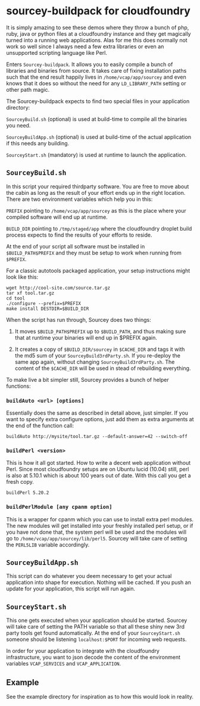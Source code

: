 # sourcey-buildpack for cloudfoundry

It is simply amazing to see these demos where they throw a bunch of php,
ruby, java or python files at a cloudfoundry instance and they get magically
turned into a running web applications.  Alas for me this does normally not
work so well since I always need a few extra libraries or even an
unsupported scripting language like Perl.

Enters `Sourcey-buildpack`. It allows you to easily compile a bunch of
libraries and binaries from source. It takes care of fixing installation paths
such that the end result happily lives in `/home/vcap/app/sourcey` and
even knows that it does so without the need for any `LD_LIBRARY_PATH`
setting or other path magic.

The Sourcey-buildpack expects to find two special files in your application directory:

`SourceyBuild.sh` (optional) is used at build-time to compile all the binaries you need.

`SourceyBuildApp.sh` (optional) is used at build-time of the actual application if this needs any building.

`SourceyStart.sh` (mandatory) is used at runtime to launch the application.

## `SourceyBuild.sh`

In this script your required thirdparty software. You are free to move about the cabin as long
as the result of your effort ends up in the right location. There are two environment variables
which help you in this:

`PREFIX` pointing to `/home/vcap/app/sourcey` as this is the place where your compiled software
will end up at runtime.

`BUILD_DIR` pointing to `/tmp/staged/app` where the cloudfoundry
droplet build process expects to find the results of your efforts to reside.

At the end of your script all software must be installed in `$BUILD_PATH$PREFIX` and they must be
setup to work when running from `$PREFIX`.

For a classic autotools packaged application, your setup instructions might look like this:

```shell
wget http://cool-site.com/source.tar.gz
tar xf tool.tar.gz
cd tool
./configure --prefix=$PREFIX
make install DESTDIR=$BUILD_DIR
```

When the script has run through, Sourcey does two things:

1. It moves `$BUILD_PATH$PREFIX` up to `$BUILD_PATH`, and thus making sure that at runtime
   your binaries will end up in $PREFIX again.

2. It creates a copy of `$BUILD_DIR/sourcey` in `$CACHE_DIR` and tags it with the md5 sum of your `SourceyBuild3rdParty.sh`.
   If you re-deploy the same app again, without changing `SourceyBuild3rdParty.sh`. The content of the `$CACHE_DIR` will be used
   in stead of rebuilding everything.

To make live a bit simpler still, Sourcey provides a bunch of helper functions:

### `buildAuto <url> [options]`

Essentially does the same as described in detail above, just simpler. If you want to specify extra configure options,
just add them as extra arguments at the end of the function call:

```shell
buildAuto http://mysite/tool.tar.gz --default-answer=42 --switch-off
```

### `buildPerl <version>`

This is how it all got started. How to write a decent web application without Perl. Since most cloudfoundry setups are on Ubuntu lucid (10.04) still, perl is also at 5.10.1 which is about 100 years out of date. With this call you get a fresh copy.

```shell
buildPerl 5.20.2
```

### `buildPerlModule [any cpanm option]`

This is a wrapper for cpanm which you can use to install extra perl modules. The new modules will get installed into your freshly installed
perl setup, or if you have not done that, the system perl will be used and the modules will go to `/home/vcap/app/sourcey/lib/perl5`.
Sourcey will take care of setting the `PERL5LIB` variable accordingly.

## `SourceyBuildApp.sh`

This script can do whatever you deem necessary to get your actual application into shape for execution. Nothing will be cached. If you
push an update for your application, this script will run again.


## `SourceyStart.sh`

This one gets executed when your application should be started. Sourcey will take care of setting the PATH variable so that all these
shiny new 3rd party tools get found automatically. At the end of your `SourceyStart.sh` someone should be listening ```localhost:$PORT``` for incoming web requests.

In order for your application to integrate with the cloudfoundry infrastructure, you want to json decode the content of the
environment variables `VCAP_SERVICES` and `VCAP_APPLICATION`.


## Example

See the example directory for inspiration as to how this would look in reality.

